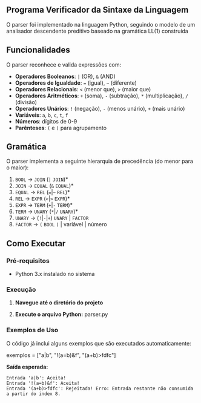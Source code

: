 ## Programa Verificador da Sintaxe da Linguagem

O parser foi implementado na linguagem Python, seguindo o modelo de um analisador descendente preditivo baseado na gramática LL(1) construída

## Funcionalidades

O parser reconhece e valida expressões com:

- **Operadores Booleanos**: `|` (OR), `&` (AND)
- **Operadores de Igualdade**: `=` (igual), `~` (diferente)
- **Operadores Relacionais**: `<` (menor que), `>` (maior que)
- **Operadores Aritméticos**: `+` (soma), `-` (subtração), `*` (multiplicação), `/` (divisão)
- **Operadores Unários**: `!` (negação), `-` (menos unário), `+` (mais unário)
- **Variáveis**: `a`, `b`, `c`, `t`, `f`
- **Números**: dígitos de 0-9
- **Parênteses**: `(` e `)` para agrupamento

## Gramática

O parser implementa a seguinte hierarquia de precedência (do menor para o maior):

1. `BOOL` → `JOIN` (`|` `JOIN`)*
2. `JOIN` → `EQUAL` (`&` `EQUAL`)*
3. `EQUAL` → `REL` (`=`|`~` `REL`)*
4. `REL` → `EXPR` (`<`|`>` `EXPR`)*
5. `EXPR` → `TERM` (`+`|`-` `TERM`)*
6. `TERM` → `UNARY` (`*`|`/` `UNARY`)*
7. `UNARY` → (`!`|`-`|`+`) `UNARY` | `FACTOR`
8. `FACTOR` → `(` `BOOL` `)` | variável | número

## Como Executar

### Pré-requisitos

- Python 3.x instalado no sistema

### Execução

1. **Navegue até o diretório do projeto**

2. **Execute o arquivo Python:**
parser.py
  
### Exemplos de Uso

O código já inclui alguns exemplos que são executados automaticamente:

exemplos = ["a|b", "!(a=b)&f", "(a+b)>fdfc"]

**Saída esperada:**
```
Entrada 'a|b': Aceita!
Entrada '!(a=b)&f': Aceita!
Entrada '(a+b)>fdfc': Rejeitada! Erro: Entrada restante não consumida a partir do index 8.